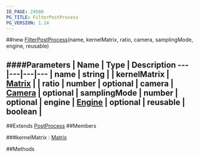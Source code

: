 ```yaml
---
ID_PAGE: 24560
PG_TITLE: FilterPostProcess
PG_VERSION: 1.14
---
```

##new [FilterPostProcess](/classes/FilterPostProcess)(name, kernelMatrix, ratio, camera, samplingMode, engine, reusable)

####Parameters
 | Name | Type | Description
---|---|---|---
 | name | string | 
 | kernelMatrix | [Matrix](/classes/Matrix) | 
 | ratio | number | 
optional | camera | [Camera](/classes/Camera) | 
optional | samplingMode | number | 
optional | engine | [Engine](/classes/Engine) | 
optional | reusable | boolean | 
---

##Extends [PostProcess](/classes/PostProcess)
##Members

###kernelMatrix : [Matrix](/classes/Matrix)




##Methods
